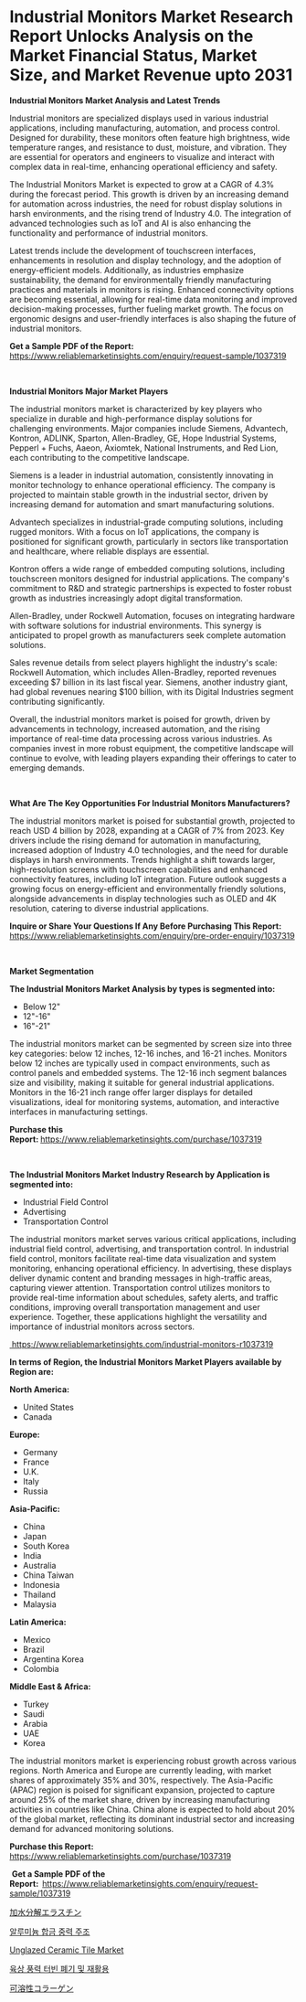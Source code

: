 <p><h1>Industrial Monitors Market Research Report Unlocks Analysis on the Market Financial Status, Market Size, and Market Revenue upto 2031</h1></p><p><strong>Industrial Monitors Market Analysis and Latest Trends</strong></p>
<p><p>Industrial monitors are specialized displays used in various industrial applications, including manufacturing, automation, and process control. Designed for durability, these monitors often feature high brightness, wide temperature ranges, and resistance to dust, moisture, and vibration. They are essential for operators and engineers to visualize and interact with complex data in real-time, enhancing operational efficiency and safety.</p><p>The Industrial Monitors Market is expected to grow at a CAGR of 4.3% during the forecast period. This growth is driven by an increasing demand for automation across industries, the need for robust display solutions in harsh environments, and the rising trend of Industry 4.0. The integration of advanced technologies such as IoT and AI is also enhancing the functionality and performance of industrial monitors.</p><p>Latest trends include the development of touchscreen interfaces, enhancements in resolution and display technology, and the adoption of energy-efficient models. Additionally, as industries emphasize sustainability, the demand for environmentally friendly manufacturing practices and materials in monitors is rising. Enhanced connectivity options are becoming essential, allowing for real-time data monitoring and improved decision-making processes, further fueling market growth. The focus on ergonomic designs and user-friendly interfaces is also shaping the future of industrial monitors.</p></p>
<p><strong>Get a Sample PDF of the Report:&nbsp;</strong> <a href="https://www.reliablemarketinsights.com/enquiry/request-sample/1037319">https://www.reliablemarketinsights.com/enquiry/request-sample/1037319</a></p>
<p>&nbsp;</p>
<p><strong>Industrial Monitors Major Market Players</strong></p>
<p><p>The industrial monitors market is characterized by key players who specialize in durable and high-performance display solutions for challenging environments. Major companies include Siemens, Advantech, Kontron, ADLINK, Sparton, Allen-Bradley, GE, Hope Industrial Systems, Pepperl + Fuchs, Aaeon, Axiomtek, National Instruments, and Red Lion, each contributing to the competitive landscape.</p><p>Siemens is a leader in industrial automation, consistently innovating in monitor technology to enhance operational efficiency. The company is projected to maintain stable growth in the industrial sector, driven by increasing demand for automation and smart manufacturing solutions.</p><p>Advantech specializes in industrial-grade computing solutions, including rugged monitors. With a focus on IoT applications, the company is positioned for significant growth, particularly in sectors like transportation and healthcare, where reliable displays are essential.</p><p>Kontron offers a wide range of embedded computing solutions, including touchscreen monitors designed for industrial applications. The company's commitment to R&D and strategic partnerships is expected to foster robust growth as industries increasingly adopt digital transformation.</p><p>Allen-Bradley, under Rockwell Automation, focuses on integrating hardware with software solutions for industrial environments. This synergy is anticipated to propel growth as manufacturers seek complete automation solutions.</p><p>Sales revenue details from select players highlight the industry's scale: Rockwell Automation, which includes Allen-Bradley, reported revenues exceeding $7 billion in its last fiscal year. Siemens, another industry giant, had global revenues nearing $100 billion, with its Digital Industries segment contributing significantly.</p><p>Overall, the industrial monitors market is poised for growth, driven by advancements in technology, increased automation, and the rising importance of real-time data processing across various industries. As companies invest in more robust equipment, the competitive landscape will continue to evolve, with leading players expanding their offerings to cater to emerging demands.</p></p>
<p>&nbsp;</p>
<p><strong>What Are The Key Opportunities For Industrial Monitors Manufacturers?</strong></p>
<p><p>The industrial monitors market is poised for substantial growth, projected to reach USD 4 billion by 2028, expanding at a CAGR of 7% from 2023. Key drivers include the rising demand for automation in manufacturing, increased adoption of Industry 4.0 technologies, and the need for durable displays in harsh environments. Trends highlight a shift towards larger, high-resolution screens with touchscreen capabilities and enhanced connectivity features, including IoT integration. Future outlook suggests a growing focus on energy-efficient and environmentally friendly solutions, alongside advancements in display technologies such as OLED and 4K resolution, catering to diverse industrial applications.</p></p>
<p><strong>Inquire or Share Your Questions If Any Before Purchasing This Report:</strong> <a href="https://www.reliablemarketinsights.com/enquiry/pre-order-enquiry/1037319">https://www.reliablemarketinsights.com/enquiry/pre-order-enquiry/1037319</a></p>
<p>&nbsp;</p>
<p><strong>Market Segmentation</strong></p>
<p><strong>The Industrial Monitors Market Analysis by types is segmented into:</strong></p>
<p><ul><li>Below 12"</li><li>12"-16"</li><li>16"-21"</li></ul></p>
<p><p>The industrial monitors market can be segmented by screen size into three key categories: below 12 inches, 12-16 inches, and 16-21 inches. Monitors below 12 inches are typically used in compact environments, such as control panels and embedded systems. The 12-16 inch segment balances size and visibility, making it suitable for general industrial applications. Monitors in the 16-21 inch range offer larger displays for detailed visualizations, ideal for monitoring systems, automation, and interactive interfaces in manufacturing settings.</p></p>
<p><strong>Purchase this Report:&nbsp;</strong><a href="https://www.reliablemarketinsights.com/purchase/1037319">https://www.reliablemarketinsights.com/purchase/1037319</a></p>
<p>&nbsp;</p>
<p><strong>The Industrial Monitors Market Industry Research by Application is segmented into:</strong></p>
<p><ul><li>Industrial Field Control</li><li>Advertising</li><li>Transportation Control</li></ul></p>
<p><p>The industrial monitors market serves various critical applications, including industrial field control, advertising, and transportation control. In industrial field control, monitors facilitate real-time data visualization and system monitoring, enhancing operational efficiency. In advertising, these displays deliver dynamic content and branding messages in high-traffic areas, capturing viewer attention. Transportation control utilizes monitors to provide real-time information about schedules, safety alerts, and traffic conditions, improving overall transportation management and user experience. Together, these applications highlight the versatility and importance of industrial monitors across sectors.</p></p>
<p><a href="https://www.reliablemarketinsights.com/industrial-monitors-r1037319">&nbsp;https://www.reliablemarketinsights.com/industrial-monitors-r1037319</a></p>
<p><strong>In terms of Region, the Industrial Monitors Market Players available by Region are:</strong></p>
<p>
    <p> <strong> North America: </strong>
        <ul>
            <li>United States</li>
            <li>Canada</li>
        </ul>
        </p> 
    <p> <strong> Europe: </strong>
        <ul>
            <li>Germany</li>
            <li>France</li>
            <li>U.K.</li>
            <li>Italy</li>
            <li>Russia</li>
        </ul>
        </p> 
    <p> <strong> Asia-Pacific: </strong>
        <ul>
            <li>China</li>
            <li>Japan</li>
            <li>South Korea</li>
            <li>India</li>
            <li>Australia</li>
            <li>China Taiwan</li>
            <li>Indonesia</li>
            <li>Thailand</li>
            <li>Malaysia</li>
        </ul>
        </p> 
    <p> <strong> Latin America: </strong>
        <ul>
            <li>Mexico</li>
            <li>Brazil</li>
            <li>Argentina Korea</li>
            <li>Colombia</li>
        </ul>
        </p> 
    <p> <strong> Middle East & Africa: </strong>
        <ul>
            <li>Turkey</li>
            <li>Saudi</li>
            <li>Arabia</li>
            <li>UAE</li>
            <li>Korea</li>
        </ul>
    </p>
    </p>
<p><p>The industrial monitors market is experiencing robust growth across various regions. North America and Europe are currently leading, with market shares of approximately 35% and 30%, respectively. The Asia-Pacific (APAC) region is poised for significant expansion, projected to capture around 25% of the market share, driven by increasing manufacturing activities in countries like China. China alone is expected to hold about 20% of the global market, reflecting its dominant industrial sector and increasing demand for advanced monitoring solutions.</p></p>
<p><strong>Purchase this Report: </strong><a href="https://www.reliablemarketinsights.com/purchase/1037319">https://www.reliablemarketinsights.com/purchase/1037319</a></p>
<p>&nbsp;<strong>Get a Sample PDF of the Report:&nbsp;&nbsp;</strong><a href="https://www.reliablemarketinsights.com/enquiry/request-sample/1037319">https://www.reliablemarketinsights.com/enquiry/request-sample/1037319</a></p>
<p><strong></strong></p>
<p><p><a href="https://medium.com/@nonabeer1935/hydrolyzed-elastin-market-%E3%81%AF-%E3%82%B3%E3%82%B9%E3%83%88%E7%AE%A1%E7%90%86%E3%81%A8%E5%8A%B9%E7%8E%87%E5%90%91%E4%B8%8A%E3%82%92%E5%84%AA%E5%85%88%E3%81%97%E3%81%BE%E3%81%99-%E3%81%95%E3%82%89%E3%81%AB-%E5%A0%B1%E5%91%8A%E6%9B%B8%E3%81%AF%E5%B8%82%E5%A0%B4%E3%81%AE%E9%9C%80%E8%A6%81%E9%9D%A2%E3%81%A8%E4%BE%9B%E7%B5%A6%E9%9D%A2%E3%81%AE%E4%B8%A1%E6%96%B9%E3%82%92%E3%82%AB%E3%83%90%E3%83%BC%E3%81%97%E3%81%A6%E3%81%84%E3%81%BE%E3%81%99-hydrolyzed-elastin-547218688e96">加水分解エラスチン</a></p><p><a href="https://medium.com/@abbyrichardson_1/%EC%84%B8%EA%B3%84-aluminum-alloy-gravity-casting-market-%EC%9D%80-2024%EC%97%90%EC%84%9C-2031%EB%A1%9C-%EC%97%B0%ED%8F%89%EA%B7%A0-%EC%A6%9D%EA%B0%80%EC%9C%A8%EC%9D%84-%EB%B3%B4%EC%9D%BC-%EA%B2%83%EC%9C%BC%EB%A1%9C-%EC%98%88%EC%83%81%EB%90%A9%EB%8B%88%EB%8B%A4-cd512542dffc">알루미늄 합금 중력 주조</a></p><p><a href="https://www.linkedin.com/pulse/unglazed-ceramic-tile-market-global-insights-regional-analysis-qctqf?trackingId=2PexCCsCRgioGPhlcgT1qA%3D%3D">Unglazed Ceramic Tile Market</a></p><p><a href="https://medium.com/@saturn.6/onshore-wind-turbine-scrapping-and-recycling-market-%EC%9D%98-%EA%B8%80%EB%A1%9C%EB%B2%8C-%EC%8B%9C%EC%9E%A5-%EA%B0%9C%EC%9A%94%EB%8A%94-%EC%A0%84-%EC%84%B8%EA%B3%84-%EB%B0%8F-%EC%A3%BC%EC%9A%94-%EC%8B%9C%EC%9E%A5%EC%9D%98-%EC%82%B0%EC%97%85%EC%97%90-%EC%98%81%ED%96%A5%EC%9D%84-%EB%AF%B8%EC%B9%98%EB%8A%94-%EC%A3%BC%EC%9A%94-e11e32a7da14">육상 풍력 터빈 폐기 및 재활용</a></p><p><a href="https://medium.com/@nonabeer1935/soluble-collagen-market-%E3%81%AF-%E3%82%B3%E3%82%B9%E3%83%88%E7%AE%A1%E7%90%86%E3%81%A8%E5%8A%B9%E7%8E%87%E5%90%91%E4%B8%8A%E3%82%92%E5%84%AA%E5%85%88%E3%81%97%E3%81%BE%E3%81%99-%E3%81%95%E3%82%89%E3%81%AB-%E5%A0%B1%E5%91%8A%E6%9B%B8%E3%81%AF%E5%B8%82%E5%A0%B4%E3%81%AE%E9%9C%80%E8%A6%81%E9%9D%A2%E3%81%A8%E4%BE%9B%E7%B5%A6%E9%9D%A2%E3%81%AE%E4%B8%A1%E6%96%B9%E3%82%92%E3%82%AB%E3%83%90%E3%83%BC%E3%81%97%E3%81%A6%E3%81%84%E3%81%BE%E3%81%99-soluble-collagen-%E5%B8%82%E5%A0%B4%E3%81%AF-1069b2eda6dd">可溶性コラーゲン</a></p></p>